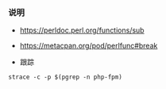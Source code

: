 ### 说明

- https://perldoc.perl.org/functions/sub
- https://metacpan.org/pod/perlfunc#break

- 跟踪

```
strace -c -p $(pgrep -n php-fpm)
```